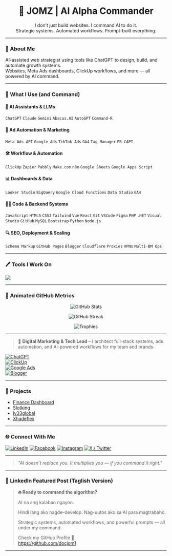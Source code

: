 <h1 align="center">🧠 JOMZ | AI Alpha Commander</h1>
<p align="center">
  I don’t just build websites. I command AI to do it.<br/>
  Strategic systems. Automated workflows. Prompt-built everything.
</p>

---

### 🧠 About Me
AI-assisted web strategist using tools like ChatGPT to design, build, and automate growth systems.  
Websites, Meta Ads dashboards, ClickUp workflows, and more — all powered by AI command.

---

### 👑 What I Use (and Command)

#### 🤖 AI Assistants & LLMs  
`ChatGPT` `Claude` `Gemini` `Abacus.AI` `AutoGPT` `Command-R`

#### 📢 Ad Automation & Marketing  
`Meta Ads API` `Google Ads` `TikTok Ads` `GA4` `Tag Manager` `FB CAPI`

#### 🛠 Workflow & Automation  
`ClickUp` `Zapier` `Pabbly` `Make.com` `n8n` `Google Sheets` `Google Apps Script`

#### 📊 Dashboards & Data  
`Looker Studio` `BigQuery` `Google Cloud Functions` `Data Studio` `GA4`

#### 👨‍💻 Code & Backend Systems  
`JavaScript` `HTML5` `CSS3` `Tailwind` `Vue` `React` `Git` `VSCode` `Figma` `PHP` `.NET` `Visual Studio` `GitHub` `MySQL` `Bootstrap` `Python` `Node.js`

#### 🔍 SEO, Deployment & Scaling  
`Schema Markup` `GitHub Pages` `Blogger` `Cloudflare` `Proxies` `VPNs` `Multi-BM Ops`

---

### 🖊️ Tools I Work On
<p>
  <img src="https://skillicons.dev/icons?i=js,html,css,tailwind,vue,react,git,vscode,figma,php,dotnet,visualstudio,github,mysql,python,nodejs,bootstrap" />
</p>

---

### 🎨 Animated GitHub Metrics

<p align="center">
  <img src="https://github-readme-stats.vercel.app/api?username=docjom1&show_icons=true&theme=tokyonight" alt="GitHub Stats"/>
</p>

<p align="center">
  <img src="https://github-readme-streak-stats.herokuapp.com/?user=docjom1&theme=tokyonight" alt="GitHub Streak"/>
</p>

<p align="center">
  <img src="https://github-profile-trophy.vercel.app/?username=docjom1&theme=tokyonight&row=1&column=8" alt="Trophies"/>
</p>

---

> 💼 **Digital Marketing & Tech Lead** – I architect full-stack systems, ads automation, and AI-powered workflows for my team and brands.

[![ChatGPT](https://img.shields.io/badge/-ChatGPT-10a37f?logo=openai&logoColor=white)](https://chat.openai.com)  
[![ClickUp](https://img.shields.io/badge/-ClickUp-7b68ee?logo=clickup&logoColor=white)](https://clickup.com)  
[![Google Ads](https://img.shields.io/badge/-Google%20Ads-34a853?logo=googleads&logoColor=white)](https://ads.google.com)  
[![Blogger](https://img.shields.io/badge/-Blogger-ff5722?logo=blogger&logoColor=white)](https://blogger.com)

---

### 🚀 Projects
- [Finance Dashboard](https://github.com/docjom1/finance_dashboard)
- [Slotking](https://github.com/docjom1/Slotking)
- [lv33global](https://github.com/docjom1/lv33global)
- [Xhadeflex](https://github.com/docjom1/xhadeflex)

---

### 🌐 Connect With Me
[![LinkedIn](https://img.shields.io/badge/-LinkedIn-0a66c2?logo=linkedin&logoColor=white)](https://linkedin.com/in/jomztalks)
[![Facebook](https://img.shields.io/badge/-Facebook-1877f2?logo=facebook&logoColor=white)](https://facebook.com/jomztalks101)
[![Instagram](https://img.shields.io/badge/-Instagram-e4405f?logo=instagram&logoColor=white)](https://instagram.com/jhomel101)
[![X / Twitter](https://img.shields.io/badge/-X-black?logo=twitter&logoColor=white)](https://x.com/jomztalks)

---

> _"AI doesn’t replace you. It multiplies you — if you command it right."_

---

### 🌟 LinkedIn Featured Post (Taglish Version)

> **🔥 Ready to command the algorithm?**
>
> AI na ang kalaban ngayon.
>
> Hindi lang ako nagde-develop. Nag-uutos ako sa AI para magtrabaho.
>
> Strategic systems, automated workflows, and powerful prompts — all under my command.
>
> Check my GitHub Profile 📄  
> https://github.com/docjom1

---
